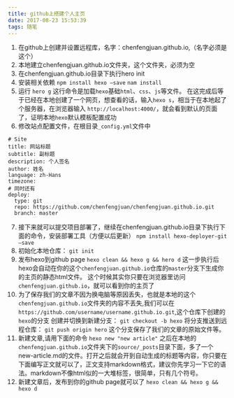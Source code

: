 ```yaml
---
title: github上搭建个人主页
date: 2017-08-23 15:53:39
tags: 随笔
---
```

1. 在github上创建并设置远程库，名字：chenfengjuan.github.io,（名字必须是这个）
2. 本地建立chenfengjuan.github.io文件夹，这个文件夹，必须为空
3. 在chenfengjuan.github.io目录下执行hero init
4. 安装相关依赖
`npm install hexo —save`
`nam install`
5. 运行  `hero g`
这行命令是加载`hexo`基础`html`、`css`、`js`等文件。
在这完成后等于已经在本地创建了一个网页，想查看的话，输入`hexo s`，相当于在本地起了个服务器，在浏览器输入 `http://localhost:4000/`，就会看到默认的页面了，证明本地`hexo`默认模板配置成功
6. 修改站点配置文件，在根目录`_config.yml`文件中 
```
# Site
title: 网站标题
subtitle: 副标题
description: 个人签名
author: 姓名
language: zh-Hans
timezone:
# 同时还有
deploy:
  type: git
  repo: https://github.com/chenfengjuan/chenfengjuan.github.io.git
  branch: master
  ```
7. 接下来就可以提交项目部署了，继续在chenfengjuan.github.io目录下执行下面的命令，安装部署工具（方便以后更新）
`npm install hexo-deployer-git —save`
8. 初始化本地仓库：
`git init`
9. 发布hexo到github page
`hexo clean && hexo g && hero d`
这一步执行后hexo会自动在你的这个`chenfengjuan.github.io`仓库的`master`分支下生成你的主页的静态html文件。
这个时候其实你只要在浏览器里访问`chenfengjuan.github.io`，就可以看到你的主页了
10. 为了保存我们的文章不因为换电脑等原因丢失，也就是本地的这个`chenfengjuan.github.io`文件夹的内容不丢失,我们可以在`https://github.com/username/username.github.io.git`,这个仓库下创建的`hexo`的分支
创建并切换到新建分支：
`git checkout -b hexo`
将分支推送到远程仓库：
`git push origin hero`
这个分支保存了我们的文章的原始文件等。
11. 新建文章,请用下面的命令
`hexo new "new article"`
之后在本地的`chenfengjuan.github.io`文件夹下的`source/_posts`目录下面，多了一个new-article.md的文件。打开之后就会开到自动生成的标题等内容，你只要在下面编写正文就可以了，正文支持markdown格式，建议你先学习一下它的语法。markdown不像html似的一大堆标签，很简单，只有几个符号。
12. 新建文章后，发布到你的github page就可以了
`hexo clean && hexo g && hexo d`
